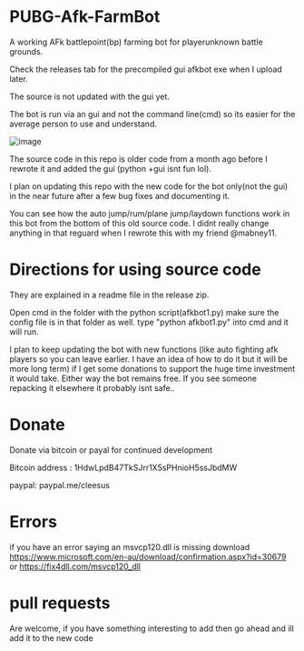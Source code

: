 # PUBG-Afk-FarmBot
A working AFk battlepoint(bp) farming bot for playerunknown battle grounds. 

Check the releases tab for the precompiled gui afkbot exe when I upload later. 

The source is not updated with the gui yet.

The bot is run via an gui and not the command line(cmd) so its easier for the average person to use and understand. 


![image](https://i.imgur.com/g1D9wEJ.png)

The source code in this repo is older code from a month ago before I rewrote it and added the gui (python +gui isnt fun lol). 

I plan on updating this repo with the new code for the bot only(not the gui) in the near future after a few bug fixes and documenting it.

You can see how the auto jump/rum/plane jump/laydown functions work in this bot from the bottom of this old source code. I didnt really change anything in that reguard when I rewrote this with my friend @mabney11.

# Directions for using source code
They are explained in a readme file in the release zip.

Open cmd in the folder with the python script(afkbot1.py) make sure the config file is in that folder as well. type "python afkbot1.py" into cmd and it will run.

I plan to keep updating the bot with new functions (like auto fighting afk players so you can leave earlier. I have an idea of how to do it but it will be more long term) if I get some donations to support the huge time investment it would take. Either way the bot remains free. If you see someone repacking it elsewhere it probably isnt safe..

# Donate
Donate via bitcoin or payal for continued development 

Bitcoin address : 1HdwLpdB47TkSJrr1X5sPHnioH5ssJbdMW 

paypal: paypal.me/cleesus

# Errors
if you have an error saying an msvcp120.dll  is missing download https://www.microsoft.com/en-au/download/confirmation.aspx?id=30679 or https://fix4dll.com/msvcp120_dll

# pull requests
Are welcome, if you have something interesting to add then go ahead and ill add it to the new code

